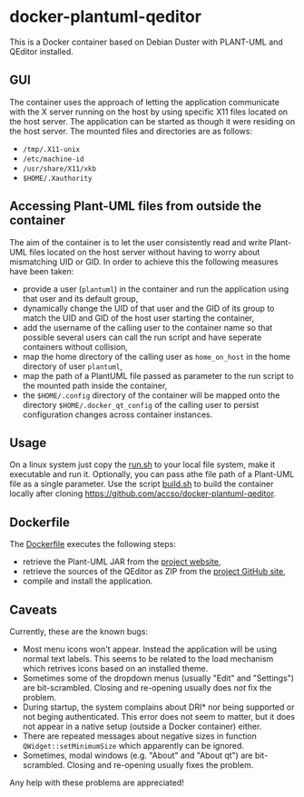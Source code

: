 # docker-plantuml-qeditor
This is a Docker container based on Debian Duster with PLANT-UML and QEditor installed.

## GUI

The container uses the approach of letting the application communicate with the X server running on the host by using specific X11 files located on the host server. The application can be started as though it were residing on the host server. The mounted files and directories are as follows:

 * `/tmp/.X11-unix`
 * `/etc/machine-id`
 * `/usr/share/X11/xkb`
 * `$HOME/.Xauthority`

## Accessing Plant-UML files from outside the container

The aim of the container is to let the user consistently read and write Plant-UML files located on the host server without having to worry about mismatching UID or GID. In order to achieve this the following measures have been taken:

 * provide a user (`plantuml`) in the container and run the application using that user and its default group,
 * dynamically change the UID of that user and the GID of its group to match the UID and GID of the host user starting the container,
 * add the username of the calling user to the container name so that possible several users can call the run script and have seperate containers without collision,
 * map the home directory of the calling user as `home_on_host` in the home directory of user `plantuml`,
 * map the path of a PlantUML file passed as parameter to the run script to the mounted path inside the container,
 * the `$HOME/.config` directory of the container will be mapped onto the directory `$HOME/.docker_qt_config` of the calling user to persist configuration changes across container instances.
 
## Usage

On a linux system just copy the [run.sh](bin/run.sh) to your local file system, make it executable and run it. Optionally, you can pass athe file path of a Plant-UML file as a single parameter. Use the script [build.sh](bin/build.sh) to build the container locally after cloning https://github.com/accso/docker-plantuml-qeditor.

## Dockerfile

The [Dockerfile](Dockerfile) executes the following steps:

 * retrieve the Plant-UML JAR from the [project website](http://plantuml.com/),
 * retrieve the sources of the QEditor as ZIP from the [project GitHub site](https://github.com/borco/plantumlqeditor),
 * compile and install the application.
 
## Caveats

Currently, these are the known bugs:

 * Most menu icons won't appear. Instead the application will be using normal text labels. This seems to be related to the load mechanism which retrives icons based on an installed theme.
 * Sometimes some of the dropdown menus (usually "Edit" and "Settings") are bit-scrambled. Closing and re-opening usually does *not* fix the problem.
 * During startup, the system complains about DRI* nor being supported or not beging authenticated. This error does not seem to matter, but it does not appear in a native setup (outside a Docker container) either.
 * There are repeated messages about negative sizes in function `QWidget::setMinimumSize` which apparently can be ignored.
 * Sometimes, modal windows (e.g. "About" and "About qt") are bit-scrambled. Closing and re-opening usually fixes the problem.

Any help with these problems are appreciated!
